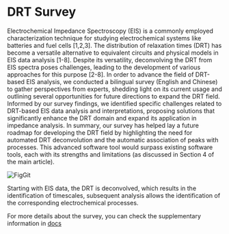 # DRT Survey

Electrochemical Impedance Spectroscopy (EIS) is a commonly employed characterization technique for studying electrochemical systems like batteries and fuel cells [1,2,3]. The distribution of relaxation times (DRT) has become a versatile alternative to equivalent circuits and physical models in EIS data analysis [1-8]. Despite its versatility, deconvolving the DRT from EIS spectra poses challenges, leading to the development of various approaches for this purpose [2-8]. In order to advance the field of DRT-based EIS analysis, we conducted a bilingual survey (English and Chinese) to gather perspectives from experts, shedding light on its current usage and outlining several opportunities for future directions to expand the DRT field. Informed by our survey findings, we identified specific challenges related to DRT-based EIS data analysis and interpretations, proposing solutions that significantly enhance the DRT domain and expand its application in impedance analysis. In summary, our survey has helped lay a future roadmap for developing the DRT field by highlighting the need for automated DRT deconvolution and the automatic association of peaks with processes. This advanced software tool would surpass existing software tools, each with its strengths and limitations (as discussed in Section 4 of the main article).


![FigGit](https://github.com/ciuccislab/DRT-Survey/assets/57649983/b6ba2595-80a3-40a9-b9ad-fa481cc0e896)

Starting with EIS data, the DRT is deconvolved, which results in the identification of timescales, subsequent analysis allows the identification of the corresponding electrochemical processes.

For more details about the survey, you can check the supplementary information in [docs](docs)
